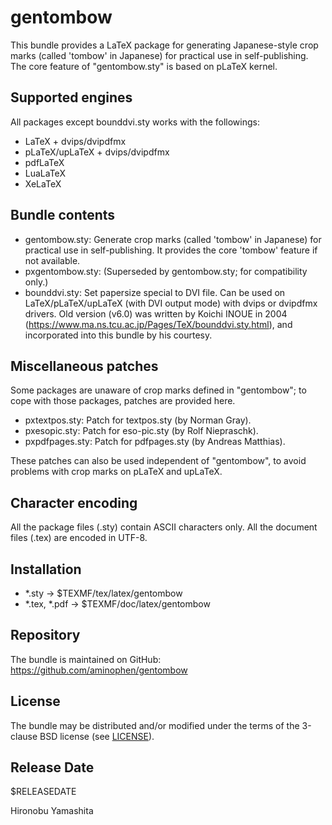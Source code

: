 # gentombow

This bundle provides a LaTeX package for generating Japanese-style
crop marks (called 'tombow' in Japanese) for practical use in
self-publishing.
The core feature of "gentombow.sty" is based on pLaTeX kernel.

## Supported engines

All packages except bounddvi.sty works with the followings:
- LaTeX + dvips/dvipdfmx
- pLaTeX/upLaTeX + dvips/dvipdfmx
- pdfLaTeX
- LuaLaTeX
- XeLaTeX

## Bundle contents

- gentombow.sty:
    Generate crop marks (called 'tombow' in Japanese) for
    practical use in self-publishing.
    It provides the core 'tombow' feature if not available.
- pxgentombow.sty:
    (Superseded by gentombow.sty; for compatibility only.)
- bounddvi.sty:
    Set papersize special to DVI file.
    Can be used on LaTeX/pLaTeX/upLaTeX (with DVI output mode)
    with dvips or dvipdfmx drivers.
    Old version (v6.0) was written by Koichi INOUE in 2004
    (https://www.ma.ns.tcu.ac.jp/Pages/TeX/bounddvi.sty.html),
    and incorporated into this bundle by his courtesy.

## Miscellaneous patches

Some packages are unaware of crop marks defined in "gentombow";
to cope with those packages, patches are provided here.
- pxtextpos.sty:
    Patch for textpos.sty (by Norman Gray).
- pxesopic.sty:
    Patch for eso-pic.sty (by Rolf Niepraschk).
- pxpdfpages.sty:
    Patch for pdfpages.sty (by Andreas Matthias).

These patches can also be used independent of "gentombow",
to avoid problems with crop marks on pLaTeX and upLaTeX.

## Character encoding

All the package files (.sty) contain ASCII characters only.
All the document files (.tex) are encoded in UTF-8.

## Installation

- *.sty -> $TEXMF/tex/latex/gentombow
- *.tex, *.pdf -> $TEXMF/doc/latex/gentombow

## Repository

The bundle is maintained on GitHub:
  https://github.com/aminophen/gentombow

## License

The bundle may be distributed and/or modified under the terms of
the 3-clause BSD license (see [LICENSE](./LICENSE)).

## Release Date

$RELEASEDATE

Hironobu Yamashita
